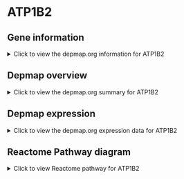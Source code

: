<h1>ATP1B2</h1>

<h2>Gene information</h2>
<details>
  <summary>Click to view the depmap.org information for ATP1B2</summary>
  <iframe src="https://depmap.org/portal/gene/ATP1B2?tab=about" style="border:none;width:100%;height:800px"></iframe>
</details>

<h2>Depmap overview</h2>
<details>
  <summary>Click to view the depmap.org summary for ATP1B2</summary>
  <iframe src="https://depmap.org/portal/gene/ATP1B2?tab=overview" style="border:none;width:100%;height:800px"></iframe>
</details>

<h2>Depmap expression</h2>
<details>
  <summary>Click to view the depmap.org expression data for ATP1B2</summary>
  <iframe src="https://depmap.org/portal/gene/ATP1B2?tab=characterization" style="border:none;width:100%;height:800px"></iframe>
</details>



<h2>Reactome Pathway diagram</h2>
<details>
  <summary>Click to view Reactome pathway for ATP1B2</summary>
  <p>Ion transport by P-type ATPases</p>
  <iframe src="https://reactome.org/PathwayBrowser/#/R-HSA-936837" style="border:none;width:100%;height:800px"></iframe>
</details>



